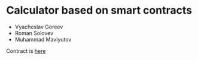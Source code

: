# Calculator based on smart contracts
* Vyacheslav Goreev
* Roman Solovev
* Muhammad Mavlyutov
 
Contract is [here](https://gist.github.com/slavagoreev/d6d85fac0e1aa35b80ed0c279f977caa)
